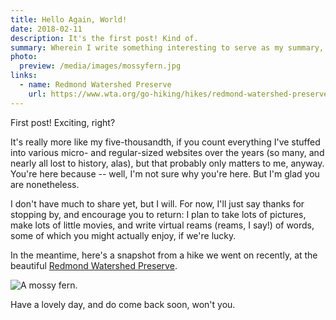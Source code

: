 ```yaml
---
title: Hello Again, World!
date: 2018-02-11
description: It's the first post! Kind of.
summary: Wherein I write something interesting to serve as my summary, and it is interesting.
photo:
  preview: /media/images/mossyfern.jpg
links:
  - name: Redmond Watershed Preserve
    url: https://www.wta.org/go-hiking/hikes/redmond-watershed-preserve
---
```


First post! Exciting, right?

It's really more like my five-thousandth, if you count everything I've stuffed into various micro- and regular-sized websites over the years (so many, and nearly all lost to history, alas), but that probably only matters to me, anyway. You're here because -- well, I'm not sure why you're here. But I'm glad you are nonetheless.

I don't have much to share yet, but I will. For now, I'll just say thanks for stopping by, and encourage you to return: I plan to take lots of pictures, make lots of little movies, and write virtual reams (reams, I say!) of words, some of which you might actually enjoy, if we're lucky.

In the meantime, here's a snapshot from a hike we went on recently, at the beautiful [Redmond Watershed Preserve](https://www.wta.org/go-hiking/hikes/redmond-watershed-preserve).

![A mossy fern.](/media/images/mossyfern.jpg)

Have a lovely day, and do come back soon, won't you.
